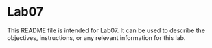 # Lab07

This README file is intended for Lab07. It can be used to describe the objectives, instructions, or any relevant information for this lab.